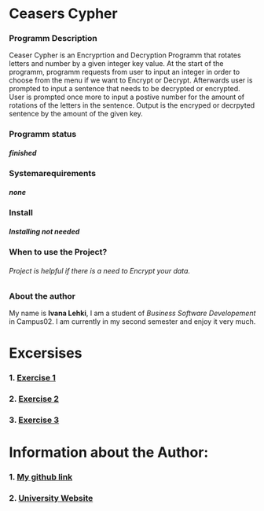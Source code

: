 # Ceasers Cypher

### Programm Description

Ceaser Cypher is an Encryprtion and Decryption Programm that rotates letters and number by a given integer key value.
At the start of the programm, programm requests from user to input an integer in order to choose from the menu if we want to Encrypt or Decrypt. Afterwards user is prompted to input a sentence that needs to be decrypted or encrypted. User is prompted once more to input a postive number for the amount of rotations of the letters in the sentence. 
Output is the encryped or decrpyted sentence by the amount of the given key.

### Programm status 
##### **finished**

### Systemarequirements
##### *none*

### Install
##### *Installing not needed*

### When to use the Project?
###### Project is helpful *if* there is a need to Encrypt your data.

### About the author
My name is **Ivana Lehki**, I am a student of *Business Software Developement* in Campus02. I am currently in my second semester and enjoy it very much.


# Excersises

### 1. [Exercise 1](exercise1.md)
### 2. [Exercise 2](exercise2.md)
### 3. [Exercise 3](exercise3.md)

# Information about the Author:
### 1. [My github link](https://github.com/ivanaLehki/bsd21_lehki_ivana)
### 2. [University Website](https://www.campus02.at/)
